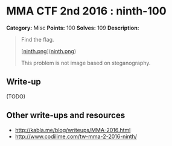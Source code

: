 # MMA CTF 2nd 2016 : ninth-100

**Category:** Misc
**Points:** 100
**Solves:** 109
**Description:**

> Find the flag.
>
>
> [[ninth.png](./ninth.png)]([ninth.png](./ninth.png))
>
>
> This problem is not image based on steganography.


## Write-up

(TODO)

## Other write-ups and resources

* http://kabla.me/blog/writeups/MMA-2016.html
* http://www.codilime.com/tw-mma-2-2016-ninth/
